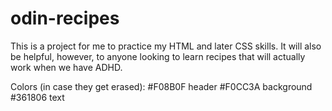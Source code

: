 # odin-recipes

This is a project for me to practice my HTML and later CSS skills. It will also be helpful, however, to anyone looking to learn recipes that will actually work when we have ADHD.

Colors (in case they get erased):
    #F08B0F header
    #F0CC3A background
    #361806 text